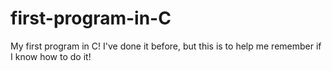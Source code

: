 # first-program-in-C
My first program in C! I've done it before, but this is to help me remember if I know how to do it!
